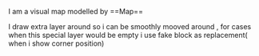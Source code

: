 I am a visual map modelled by ==Map==

I draw extra layer around so i can be smoothly mooved around , for cases when this special layer would be empty i use fake block as replacement( when i show corner position) 